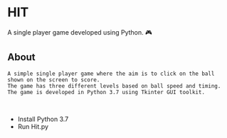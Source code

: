# HIT
A single player game developed using Python. :video_game:
<br>
## **About**
```
A simple single player game where the aim is to click on the ball shown on the screen to score.
The game has three different levels based on ball speed and timing.
The game is developed in Python 3.7 using Tkinter GUI toolkit.

```
<br>  

- Install Python 3.7 
- Run Hit.py  
